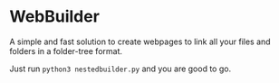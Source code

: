 # WebBuilder
A simple and fast solution to create webpages to link all your files and folders in a folder-tree format.

Just run `python3 nestedbuilder.py` and you are good to go.
